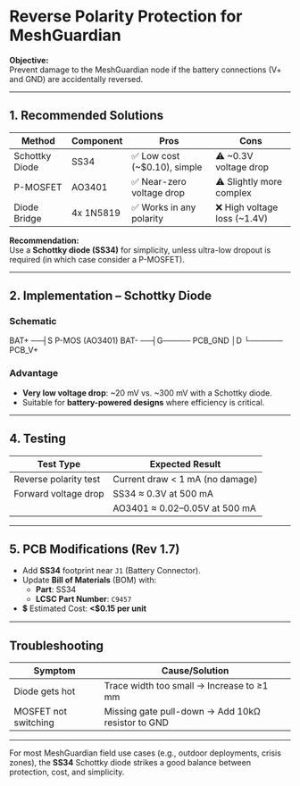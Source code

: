 # Reverse Polarity Protection for MeshGuardian

**Objective:**  
Prevent damage to the MeshGuardian node if the battery connections (V+ and GND) are accidentally reversed.

---

## 1. Recommended Solutions

| Method         | Component  | Pros                               | Cons                         |
|----------------|------------|------------------------------------|------------------------------|
| Schottky Diode | SS34       | ✅ Low cost (~$0.10), simple        | ⚠️ ~0.3V voltage drop         |
| P-MOSFET       | AO3401     | ✅ Near-zero voltage drop           | ⚠️ Slightly more complex      |
| Diode Bridge   | 4x 1N5819  | ✅ Works in any polarity            | ❌ High voltage loss (~1.4V)  |

**Recommendation:**  
Use a **Schottky diode (SS34)** for simplicity, unless ultra-low dropout is required (in which case consider a P-MOSFET).

---

## 2. Implementation – Schottky Diode

### Schematic

BAT+ ──┤S
P-MOS (AO3401)
BAT- ──┤G───── PCB_GND
│D
└────── PCB_V+  

### Advantage
- **Very low voltage drop**: ~20 mV vs. ~300 mV with a Schottky diode.
- Suitable for **battery-powered designs** where efficiency is critical.

---

## 4. Testing

| Test Type              | Expected Result                      |
|------------------------|--------------------------------------|
| Reverse polarity test  | Current draw < 1 mA (no damage)      |
| Forward voltage drop   | SS34 ≈ 0.3V at 500 mA                |
|                        | AO3401 ≈ 0.02–0.05V at 500 mA        |

---

## 5. PCB Modifications (Rev 1.7)

- Add **SS34** footprint near `J1` (Battery Connector).
- Update **Bill of Materials** (BOM) with:
  - **Part**: SS34
  - **LCSC Part Number**: `C9457`
- 💲 Estimated Cost: **<$0.15 per unit**

---

## Troubleshooting

| Symptom               | Cause/Solution                                       |
|-----------------------|------------------------------------------------------|
| Diode gets hot        | Trace width too small → Increase to ≥1 mm           |
| MOSFET not switching  | Missing gate pull-down → Add 10kΩ resistor to GND   |

---

For most MeshGuardian field use cases (e.g., outdoor deployments, crisis zones), the **SS34** Schottky diode strikes a good balance between protection, cost, and simplicity.
